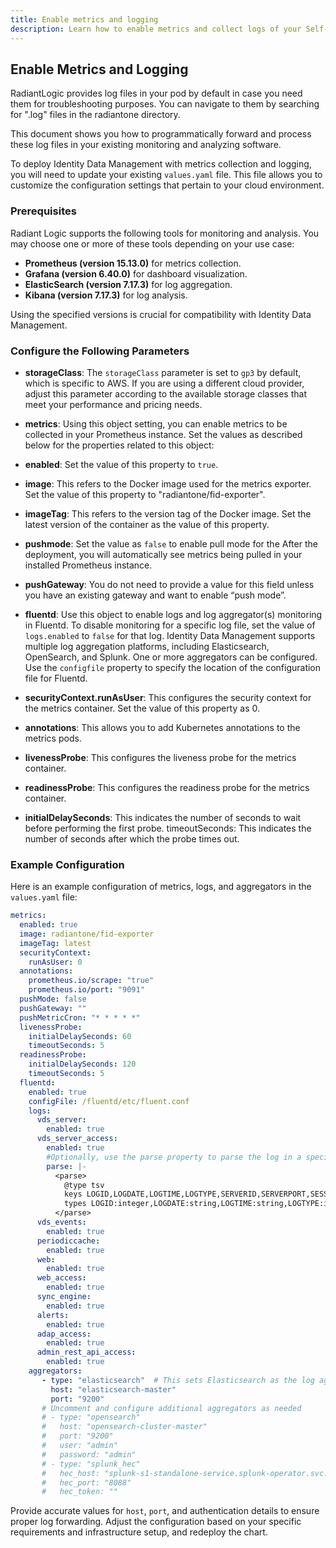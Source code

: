 ```yaml
---
title: Enable metrics and logging
description: Learn how to enable metrics and collect logs of your Self-managed RadiantOne Identity Data Management application.
---
```


## Enable Metrics and Logging

RadiantLogic provides log files in your pod by default in case you need them for troubleshooting purposes. You can navigate to them by searching for ".log" files in the radiantone directory. 

This document shows you how to programmatically forward and process these log files in your existing monitoring and analyzing software.

To deploy Identity Data Management with metrics collection and logging, you will need to update your existing `values.yaml` file. This file allows you to customize the configuration settings that pertain to your cloud environment.

### Prerequisites

Radiant Logic supports the following tools for monitoring and analysis. You may choose one or more of these tools depending on your use case:

- **Prometheus (version 15.13.0)** for metrics collection.
- **Grafana (version 6.40.0)** for dashboard visualization.
- **ElasticSearch (version 7.17.3)** for log aggregation.
- **Kibana (version 7.17.3)** for log analysis.

Using the specified versions is crucial for compatibility with Identity Data Management.

### Configure the Following Parameters

  - **storageClass**: The `storageClass` parameter is set to `gp3` by default, which is specific to AWS. If you are using a different cloud provider, adjust this parameter according to the available storage classes that meet your performance and pricing needs.

  - **metrics**: Using this object setting, you can enable metrics to be collected in your Prometheus instance. Set the values as described below for the properties related to this object:

  - **enabled**: Set the value of this property to `true`.

  - **image**: This refers to the Docker image used for the metrics exporter. Set the value of this property to "radiantone/fid-exporter".

  - **imageTag**: This refers to the version tag of the Docker image. Set the latest version of the container as the value of this property.

  - **pushmode**: Set the value as `false` to enable pull mode for the  After the deployment, you will automatically see metrics being pulled in your installed Prometheus instance.

  - **pushGateway**: You do not need to provide a value for this field unless you have an existing gateway and want to enable “push mode”.

  - **fluentd**: Use this object to enable logs and log aggregator(s) monitoring in Fluentd. To disable monitoring for a specific log file, set the value of `logs.enabled` to `false` for that log. Identity Data Management supports multiple log aggregation platforms, including Elasticsearch, OpenSearch, and Splunk. One or more aggregators can be configured. Use the `configfile` property to specify the location of the configuration file for Fluentd. 

 - **securityContext.runAsUser**: This configures the security context for the metrics container. Set the value of this property as 0.

- **annotations**: This allows you to add Kubernetes annotations to the metrics pods.

- **livenessProbe**: This configures the liveness probe for the metrics container.

- **readinessProbe**: This configures the readiness probe for the metrics container.

- **initialDelaySeconds**: This indicates the number of seconds to wait before performing the first probe.
timeoutSeconds: This indicates the number of seconds after which the probe times out.

### Example Configuration

Here is an example configuration of metrics, logs, and aggregators in the `values.yaml` file:

```yaml
metrics: 
  enabled: true 
  image: radiantone/fid-exporter 
  imageTag: latest 
  securityContext: 
    runAsUser: 0 
  annotations:
    prometheus.io/scrape: "true"
    prometheus.io/port: "9091"
  pushMode: false 
  pushGateway: "" 
  pushMetricCron: "* * * * *"
  livenessProbe:
    initialDelaySeconds: 60
    timeoutSeconds: 5
  readinessProbe:
    initialDelaySeconds: 120
    timeoutSeconds: 5
  fluentd: 
    enabled: true
    configFile: /fluentd/etc/fluent.conf 
    logs: 
      vds_server: 
        enabled: true 
      vds_server_access: 
        enabled: true
        #Optionally, use the parse property to parse the log in a specified format.
        parse: |-
          <parse>
            @type tsv
            keys LOGID,LOGDATE,LOGTIME,LOGTYPE,SERVERID,SERVERPORT,SESSIONID,MSGID,CLIENTIP,BINDDN,BINDUSER,CONNNB,OPNB,OPCODE,OPNAME,BASEDN,ATTRIBUTES,SCOPE,FILTER,SIZELIMIT,TIMELIMIT,LDAPCONTROLS,CHANGES,RESULTCODE,ERRORMESSAGE,MATCHEDDN,NBENTRIES,ETIME
            types LOGID:integer,LOGDATE:string,LOGTIME:string,LOGTYPE:integer,SERVERID:string,SERVERPORT:integer,SESSIONID:integer,MSGID:integer,CLIENTIP:string,BINDDN:string,BINDUSER:string,CONNNB:integer,OPNB:integer,OPCODE:integer,OPNAME:string,BASEDN:string,ATTRIBUTES:string,SCOPE:string,FILTER:string,SIZELIMIT:integer,TIMELIMIT:integer,LDAPCONTROLS:string,CHANGES:string,RESULTCODE:integer,ERRORMESSAGE:string,MATCHEDDN:string,NBENTRIES:integer,ETIME:integer
          </parse>
      vds_events: 
        enabled: true 
      periodiccache: 
        enabled: true 
      web: 
        enabled: true 
      web_access: 
        enabled: true 
      sync_engine: 
        enabled: true 
      alerts: 
        enabled: true 
      adap_access: 
        enabled: true 
      admin_rest_api_access: 
        enabled: true 
    aggregators: 
       - type: "elasticsearch"  # This sets Elasticsearch as the log aggregator.  
         host: "elasticsearch-master" 
         port: "9200" 
       # Uncomment and configure additional aggregators as needed 
       # - type: "opensearch" 
       #   host: "opensearch-cluster-master" 
       #   port: "9200" 
       #   user: "admin" 
       #   password: "admin" 
       # - type: "splunk_hec" 
       #   hec_host: "splunk-s1-standalone-service.splunk-operator.svc.cluster.local" 
       #   hec_port: "8088" 
       #   hec_token: "" 
```

Provide accurate values for `host`, `port`, and authentication details to ensure proper log forwarding. Adjust the configuration based on your specific requirements and infrastructure setup, and redeploy the chart.

